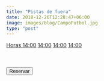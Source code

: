 ```yaml
---
title: "Pistas de fuera"
date: 2018-12-26T12:28:47+06:00
image: images/blog/CampoFutbol.jpg
type: "post"
---
```


<div class="list-group">
  <a href="#" class="list-group-item list-group-item-action active">
    Horas
  </a>
  <a href="#" class="list-group-item list-group-item-action">14:00</a>
  <a href="#" class="list-group-item list-group-item-action">14:00</a>
  <a href="#" class="list-group-item list-group-item-action">14:00</a>
  <a href="#" class="list-group-item list-group-item-action disabled">14:00</a>
</div>

<br>
<br>
<br>

 <div>
    <button type="button" class="reserva btn btn-primary btn-lg btn-block ">Reservar</button>
</div>
